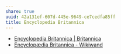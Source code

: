 ```yaml
---
share: true
uuid: 42a131ef-607d-445e-9649-ce7cedfa85ff
title: Encyclopedia Britannica
---
```

* [Encyclopedia Britannica | Britannica](https://www.britannica.com/)
* [Encyclopædia Britannica - Wikiwand](https://www.wikiwand.com/en/Encyclop%C3%A6dia_Britannica)
